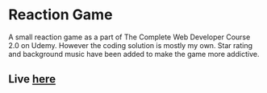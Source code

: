 # Reaction Game

A small reaction game as a part of The Complete Web Developer Course 2.0 on Udemy. However the coding solution is mostly my own. Star rating and background music have been added to make the game more addictive. 

 ## Live <a href="https://tuomaskoivisto.github.io/Reaction-Game/">here</a>
